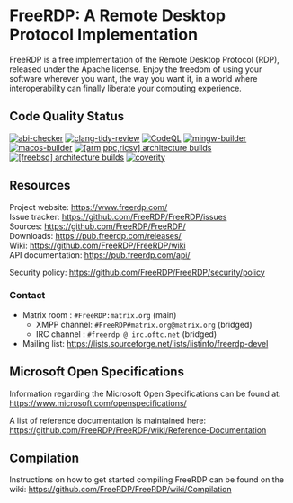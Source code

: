 # FreeRDP: A Remote Desktop Protocol Implementation

FreeRDP is a free implementation of the Remote Desktop Protocol (RDP), released under the Apache license.
Enjoy the freedom of using your software wherever you want, the way you want it, in a world where
interoperability can finally liberate your computing experience.

## Code Quality Status

[![abi-checker](https://github.com/FreeRDP/FreeRDP/actions/workflows/abi-checker.yml/badge.svg)](https://github.com/FreeRDP/FreeRDP/actions/workflows/abi-checker.yml)
[![clang-tidy-review](https://github.com/FreeRDP/FreeRDP/actions/workflows/clang-tidy.yml/badge.svg?event=pull_request_target)](https://github.com/FreeRDP/FreeRDP/actions/workflows/clang-tidy.yml)
[![CodeQL](https://github.com/FreeRDP/FreeRDP/actions/workflows/codeql-analysis.yml/badge.svg?branch=master)](https://github.com/FreeRDP/FreeRDP/actions/workflows/codeql-analysis.yml)
[![mingw-builder](https://github.com/FreeRDP/FreeRDP/actions/workflows/mingw.yml/badge.svg)](https://github.com/FreeRDP/FreeRDP/actions/workflows/mingw.yml)
[![macos-builder](https://github.com/FreeRDP/FreeRDP/actions/workflows/macos.yml/badge.svg)](https://github.com/FreeRDP/FreeRDP/actions/workflows/macos.yml)
[![[arm,ppc,ricsv] architecture builds](https://github.com/FreeRDP/FreeRDP/actions/workflows/alt-architectures.yml/badge.svg)](https://github.com/FreeRDP/FreeRDP/actions/workflows/alt-architectures.yml)
[![[freebsd] architecture builds](https://github.com/FreeRDP/FreeRDP/actions/workflows/freebsd.yml/badge.svg)](https://github.com/FreeRDP/FreeRDP/actions/workflows/freebsd.yml)
[![coverity](https://scan.coverity.com/projects/616/badge.svg)](https://scan.coverity.com/projects/freerdp)

## Resources

Project website: https://www.freerdp.com/  
Issue tracker: https://github.com/FreeRDP/FreeRDP/issues  
Sources: https://github.com/FreeRDP/FreeRDP/  
Downloads: https://pub.freerdp.com/releases/  
Wiki: https://github.com/FreeRDP/FreeRDP/wiki  
API documentation: https://pub.freerdp.com/api/  

Security policy: https://github.com/FreeRDP/FreeRDP/security/policy

### Contact

* Matrix room : `#FreeRDP:matrix.org` (main)
  * XMPP channel: `#FreeRDP#matrix.org@matrix.org` (bridged)
  * IRC channel : `#freerdp @ irc.oftc.net` (bridged)
* Mailing list: https://lists.sourceforge.net/lists/listinfo/freerdp-devel

## Microsoft Open Specifications

Information regarding the Microsoft Open Specifications can be found at:
https://www.microsoft.com/openspecifications/

A list of reference documentation is maintained here:
https://github.com/FreeRDP/FreeRDP/wiki/Reference-Documentation

## Compilation

Instructions on how to get started compiling FreeRDP can be found on the wiki:
https://github.com/FreeRDP/FreeRDP/wiki/Compilation
